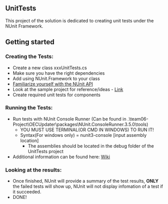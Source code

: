 UnitTests
------

This project of the solution is dedicated to creating unit tests under the NUnit Framework.


Getting started
------
### Creating the Tests:
- Create a new class xxxUnitTests.cs
- Make sure you have the right dependencies
- Add using NUnit.Framework to your class
- [Familiarize yourself with the NUnit API](https://github.com/nunit/docs/wiki)
- Look at the sample project for reference/ideas - [Link](https://github.com/nunit/nunit-csharp-samples/blob/master/)
- Create required unit tests for components

### Running the Tests:
- Run tests with NUnit Console Runner (Can be found in .\team06-Project\OECUpdater\packages\NUnit.ConsoleRunner.3.5.0\tools)
  - YOU MUST USE TERMINAL(OR CMD IN WINDOWS) TO RUN IT!
  - Syntax(For windows only) = nunit3-console [input assembly location]
    - The assemblies should be located in the debug folder of the UnitTests project
- Additional information can be found here: [Wiki](https://github.com/nunit/docs/wiki/Console-Command-Line)

### Looking at the results:
- Once finished, NUnit will provide a summary of the test results, **ONLY** the failed tests will show up, NUnit will not display infomation of a test if it succeeded.
- DONE!
